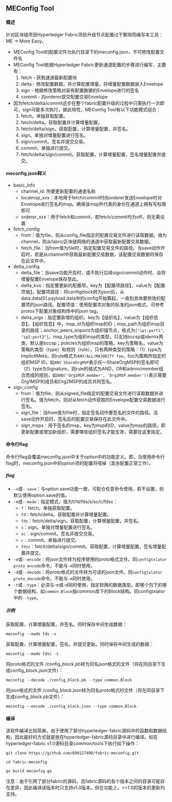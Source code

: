 
## MEConfig Tool

#### 概述

针对区块链项目Hyperledger Fabric项目升级节点配置过于繁琐而编写本工具：ME -> More Easy。

* MEConfig Tool的配置文件为执行目录下的meconfig.json，不可修改配置文件名
* MEConfig Tool依据Hyperledger Fabric更新通道配置的步骤进行编写，主要有：
	1. fetch - 获取通道最新配置块
	2. delta - 修改配置数据，并计算配置增量，将增量配置数据装入Envelope
	3. sign - 根据修改策略对装有配置数据的Envelope进行的签名
	4. commit - 向orderer提交配置交易Envelope
* 因为fetch/delta/commit这步在整个fabric配置升级的过程中只需执行一次即可，sign可能多次执行，据此特性，MEConfig Tool有以下功能模式组合：
	1. fetch。单独获取配置。
	2. fetch/delta。获取配置并计算增量配置。
	3. fetch/delta/sign。获取配置，计算增量配置，并签名。
	4. sign。单独对增量配置进行签名。
	5. sign/commit。签名并提交交易。
	6. commit。单独进行提交。
	7. fetch/delta/sign/commit。获取配置，计算增量配置，签名增量配置并提交。

#### meconfig.json释义

* basic_info
	- channel_id: 所要更新配置的通道名称 
	- localmsp_xxx：本地用于fetch/commit时向orderer发送Envelope时对Envelope进行签名的msp。确保该msp所代表的身份在通道上拥有写权限即可
	- orderer_xxx：用于fetch和commit，若fetch/commit均为off，则无需设置
* fetch_config
	- from：值为file，则从config_file指定的配置交易文件进行读取数据。值为channel，则从fabric区块链网络的通道中获取最新配置交易数据。
	- fetch_file：当from值为file时，指定配置交易文件的路径。当save动作开启时，若是从channel中获取最新配置交易数据，该配置交易数据将保存在此文件中。
* delta_config
	- delta_file：当save功能开启时，或不执行后续sign/commit动作时，会将增量配置Envelope保存至此。
	- delta_kvs：指定要更新的配置项，key为【配置项路径】，value为【配置项值】。配置项路径：将configblock转为json后，从data.data[0].payload.data中的config开始算起，一直到具体要修改的配置项的json路径。配置项值：使用配置项对象的标准的json格式，可参考protos下配置对象结构体中的json tag。
	- delta\_orgs：指定要新增的组织。key为【组织名】，value为【组织信息】。【组织信息】中，msp\_id为组织msp的ID；msp\_path为组织msp目录的路径；anchor\_peers\_enpoint为组织锚节点，格式为```["ip1:port1", "ip2:port2"]```。msp\_type为组织msp的类型，只支持bccsp或idemix两类，默认是bccsp；policies为组织msp的策略，key为策略名，value为策略的类型（type）和规则（rule），只有两种类型的策略：（1）type为ImplicitMeta，则rule格式为```ANY/ALL/MAJORITY foo```，foo为策略所指定的组织MSP ID，如```ANY ShareOrgMSP```表示任一ShareOrgMSP的签名即可（2）type为Signature，则rule的格式为AND，OR和admin/member组合而成的规则，如```AND('Org1MSP.member', 'Org2MSP.member'))```表示需要Org1MSP的成员和Org2MSP的成员共同签名。
* sign_config
	- from：值为file，则从signed_file指定的配置交易文件进行读取数据并进行签名。值为fetch，则对从fetch动作获取的Envelope配置交易数据进行签名。
	- sign_file：当from值为file时，指定签名动作要签名的文件的路径。当save动作开启时，签名后的配置交易保存在此文件中。
	- sign_msps：用于签名的msp，key为msp的ID，value为msp的路径。即更新配置或增加新组织，需要哪些组织签名才能生效，需要在这里指定。

#### 命令行flag

命令行flag会覆盖meconfig.json中关于option中的功能定义。即，当使用命令行flag时，meconfig.json中的option项的配置将哑掉（其余配置正常工作）。

##### flag

* `-s`或`--save`：与option.save功能一致，可配合任意命令使用。若不设置，则默认使用option.save的值。
* `-m`或`--mode`：指定模式，值为f/fd/fds/s/sc/c/fdsc：
	- `f`：fetch。单独获取配置。
	- `fd`：fetch/delta。获取配置并计算增量配置。
	- `fds`：fetch/delta/sign。获取配置，计算增量配置，并签名。
	- `s`：sign。单独对增量配置进行签名。
	- `sc`：sign/commit。签名并提交交易。
	- `c`：commit。单独进行提交。
	- `fdsc`：fetch/delta/sign/commit。获取配置，计算增量配置，签名增量配置并提交。
* `-e`或`--encode`：将json文件转为程序使用的proto格式文件。同`configtxlator proto_encode`命令。不能与`-m`同时使用。
* `-d`或`--decode`：将proto格式的文件转为可读的json文件。同`configtxlator proto_decode`命令。不能与`-m`同时使用。
* `-t`或`--type`：必须与-e或-d同时使用，指定转换的数据类型。即哪个包下的哪个数据结构，如`common.Block`指common库下的Block结构。同configtxlator中的`--type`。

##### 示例

获取配置，计算增量配置，并签名。同时保存中间生成数据：

`meconfig --mode fds -s`

获取配置，计算增量配置，签名，并提交更新。同时保存中间生成的数据：

`meconfig --mode fdsc -s`

将proto格式的文件./config_block.pb转为同名json格式的文件（将在同目录下生成config_block.json文件）：

`meconfig --decode ./config_block.pb --type common.Block`

将json格式的文件./config_block.json转为同名proto格式的文件（将在同目录下生成config_block.pb文件）：

`meconfig --encode ./config_block.json --type common.Block`


#### 编译

该软件编译比较简单。由于使用了部分hyperledger-fabric源码中的函数和数据结构，因此最好的方式就是放在hyperledger-fabric源码目录中进行编译。如在hyperledger-fabric v1.0源码目录common/tools下执行如下操作：

```git clone https://github.com/609127400/fabric-meconfig.git```

```cd fabric-meconfig```

```go build meconfig.go```

注意：由于引用了部分fabric的源码，且fabric源码的各个版本之间的目录可能存在差异，因此编译该版本时只支持v1.0版本。但在功能上，>=1.0的版本的更新均支持。
